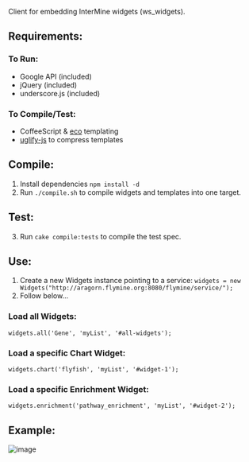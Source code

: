 Client for embedding InterMine widgets (ws_widgets).

## Requirements:
### To Run:
- Google API (included)
- jQuery (included)
- underscore.js (included)

### To Compile/Test:
- CoffeeScript & [eco](https://github.com/sstephenson/eco) templating
- [uglify-js](https://github.com/mishoo/UglifyJS) to compress templates

## Compile:
1. Install dependencies `npm install -d`
2. Run `./compile.sh` to compile widgets and templates into one target.

## Test:
3. Run `cake compile:tests` to compile the test spec.

## Use:
1. Create a new Widgets instance pointing to a service: `widgets = new Widgets("http://aragorn.flymine.org:8080/flymine/service/");`
2. Follow below...

### Load all Widgets:
`widgets.all('Gene', 'myList', '#all-widgets');`
### Load a specific Chart Widget:
`widgets.chart('flyfish', 'myList', '#widget-1');`
### Load a specific Enrichment Widget:
`widgets.enrichment('pathway_enrichment', 'myList', '#widget-2');`

## Example:
![image](https://raw.github.com/radekstepan/intermine-widget-client/master/example.png)
